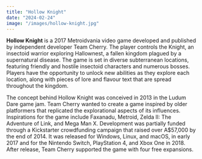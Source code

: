 ```yaml
---
title: "Hollow Knight"
date: "2024-02-24"
image: "/images/hollow-knight.jpg"
---
```


__Hollow Knight__ is a 2017 Metroidvania video game developed and published by independent developer Team Cherry. The
player controls the Knight, an insectoid warrior exploring Hallownest, a fallen kingdom plagued by a supernatural
disease. The game is set in diverse subterranean locations, featuring friendly and hostile insectoid characters and numerous bosses.
Players have the opportunity to unlock new abilities as they explore each location, along with pieces of lore and
flavour text that are spread throughout the kingdom.

The concept behind Hollow Knight was conceived in 2013 in the Ludum Dare game jam. Team Cherry wanted to create a game
inspired by older platformers that replicated the explorational aspects of its influences. Inspirations for the game
include Faxanadu, Metroid, Zelda II: The Adventure of Link, and Mega Man X. Development was partially funded through a
Kickstarter crowdfunding campaign that raised over A$57,000 by the end of 2014. It was released for Windows, Linux, and
macOS, in early 2017 and for the Nintendo Switch, PlayStation 4, and Xbox One in 2018. After release, Team Cherry
supported the game with four free expansions.